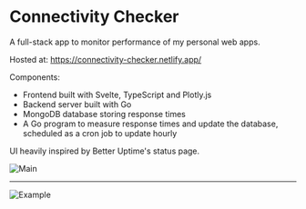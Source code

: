 # Connectivity Checker

A full-stack app to monitor performance of my personal web apps.

Hosted at: https://connectivity-checker.netlify.app/

Components:

- Frontend built with Svelte, TypeScript and Plotly.js
- Backend server built with Go
- MongoDB database storing response times
- A Go program to measure response times and update the database, scheduled as a cron job to update hourly

UI heavily inspired by Better Uptime's status page.

![Main](https://user-images.githubusercontent.com/41476809/203048290-9d37147d-d533-49b3-879b-c3a15e754b14.png)

----

![Example](https://user-images.githubusercontent.com/41476809/203049268-d73f21db-8e33-42b2-824b-33c827e6d9ce.png)
